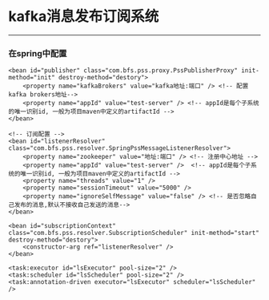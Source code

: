 # kafka消息发布订阅系统
***
### 在spring中配置
 
   <!-- 发布配置 -->
	<bean id="publisher" class="com.bfs.pss.proxy.PssPublisherProxy" init-method="init" destroy-method="destory">
		<property name="kafkaBrokers" value="kafka地址:端口" /> <!-- 配置kafka brokers地址-->
		<property name="appId" value="test-server" /> <!-- appId是每个子系统的唯一识别id, 一般为项目maven中定义的artifactId -->
	</bean>
	
	<!-- 订阅配置 -->
	<bean id="listenerResolver" class="com.bfs.pss.resolver.SpringPssMessageListenerResolver">
		<property name="zookeeper" value="地址:端口" /> <!-- 注册中心地址 -->
		<property name="appId" value="test-server" />  <!-- appId是每个子系统的唯一识别id, 一般为项目maven中定义的artifactId -->
		<property name="threads" value="1" />
		<property name="sessionTimeout" value="5000" />
		<property name="ignoreSelfMessage" value="false" /> <!-- 是否忽略自己发布的消息,默认不接收自己发送的消息-->
	</bean>
	
	<bean id="subscriptionContext" class="com.bfs.pss.resolver.SubscriptionScheduler" init-method="start" destroy-method="destory">
		<constructor-arg ref="listenerResolver" />
	</bean>

	<task:executor id="lsExecutor" pool-size="2" />
	<task:scheduler id="lsScheduler" pool-size="2" />
	<task:annotation-driven executor="lsExecutor" scheduler="lsScheduler" />
